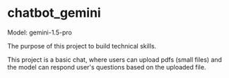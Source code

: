 # chatbot_gemini

Model: gemini-1.5-pro

The purpose of this project to build technical skills.

This project is a basic chat, where users can upload pdfs (small files) and the model can respond user's questions based on the uploaded file.
